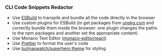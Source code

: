### CLI Code Snippets Redactor

- Use [ESBuild](https://esbuild.github.io/) to transpile and bundle all the code directly in the browser
- Use custom plugins for ESBuild (to get packages from [unpkg.com](https://unpkg.com/) and correctly bundle them inside the browser: one plugin changes the paths to the npm packages and another set the appropriate content)
- Use Monaco Text Editor ([monaco-editor/react](https://www.npmjs.com/package/@monaco-editor/react))
- Use [Prettier](https://www.npmjs.com/package/prettier) to format the user's code
- Use [bulmaswatch/superhero theme](https://jenil.github.io/bulmaswatch/superhero/) for styling
